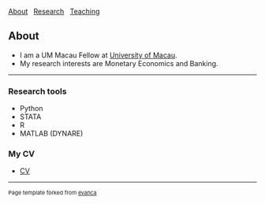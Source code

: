 [About](/index) &nbsp; [Research](/Research) &nbsp; [Teaching](/Teaching)

## About 

* I am a UM Macau Fellow at [University of Macau](https://econ.fss.um.edu.mo/).  
* My research interests are Monetary Economics and Banking. 

---

### Research tools

* Python 
* STATA
* R
* MATLAB (DYNARE)

### My CV
* [CV](https://github.com/user-attachments/files/15921458/cv_ieng_man_ng.pdf)












---
<p style="font-size:11px">Page template forked from <a href="https://github.com/evanca/quick-portfolio">evanca</a></p>
<!-- Remove above link if you don't want to attibute -->

